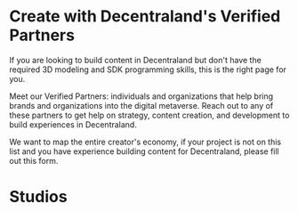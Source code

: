 # Create with Decentraland's Verified Partners

If you are looking to build content in Decentraland but don't have the required 3D modeling and SDK programming skills, this is the right page for you. 

Meet our Verified Partners: individuals and organizations that help bring brands and organizations into the digital metaverse. Reach out to any of these partners to get help on strategy, content creation, and development to build experiences in Decentraland.

We want to map the entire creator's economy, if your project is not on this list and you have experience building content for Decentraland, please fill out this form.

# Studios
